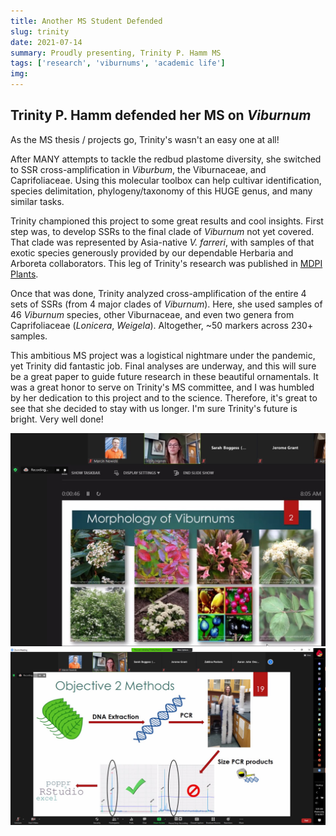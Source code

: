```yaml
---
title: Another MS Student Defended
slug: trinity
date: 2021-07-14
summary: Proudly presenting, Trinity P. Hamm MS
tags: ['research', 'viburnums', 'academic life']
img:
---
```


## Trinity P. Hamm defended her MS on *Viburnum* 

As the MS thesis / projects go, Trinity's wasn't an easy one at all!

After MANY attempts to tackle the redbud plastome diversity, she switched to SSR cross-amplification in _Viburbum_, the Viburnaceae, and Caprifoliaceae. Using this molecular toolbox can help cultivar identification, species delimitation, phylogeny/taxonomy of this HUGE genus, and many similar tasks.

Trinity championed this project to some great results and cool insights. First step was, to develop SSRs to the final clade of _Viburnum_ not yet covered. That clade was represented by Asia-native _V. farreri_, with samples of that exotic species generously provided by our dependable Herbaria and Arboreta collaborators. This leg of Trinity's research was published in [MDPI Plants](https://www.mdpi.com/2223-7747/10/3/487/htm).

Once that was done, Trinity analyzed cross-amplification of the entire 4 sets of SSRs (from 4 major clades of _Viburnum_). Here, she used samples of 46 _Viburnum_ species, other Viburnaceae, and even two genera from Caprifoliaceae (_Lonicera_, _Weigela_). Altogether, ~50 markers across 230+ samples.

This ambitious MS project was a logistical nightmare under the pandemic, yet Trinity did fantastic job. Final analyses are underway, and this will sure be a great paper to guide future research in these beautiful ornamentals. It was a great honor to serve on Trinity's MS committee, and I was humbled by her dedication to this project and to the science. Therefore, it's great to see that she decided to stay with us longer. I'm sure Trinity's future is bright. Very well done!

 ![Drone1](./Trinity2.jpg "A stellar defense!")
 ![Drone1](./Trinity1.jpg "So much work! So much to do!")